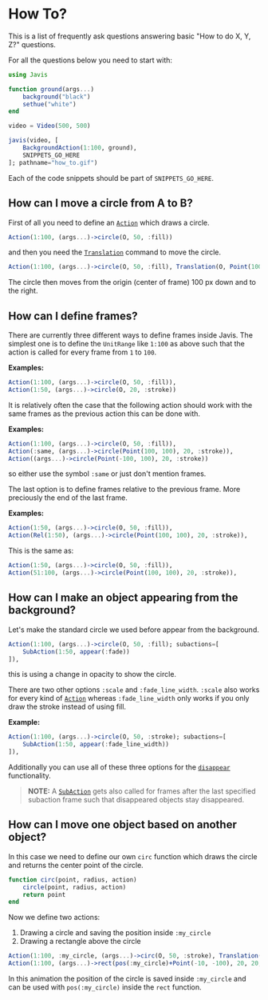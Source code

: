 # How To?

This is a list of frequently ask questions answering basic "How to do X, Y, Z?" questions.

For all the questions below you need to start with:

```julia
using Javis

function ground(args...)
    background("black")
    sethue("white")
end

video = Video(500, 500)

javis(video, [
    BackgroundAction(1:100, ground),
    SNIPPETS_GO_HERE
]; pathname="how_to.gif")
```

Each of the code snippets should be part of `SNIPPETS_GO_HERE`.

## How can I move a circle from A to B?

First of all you need to define an [`Action`](@ref) which draws a circle.

```julia
Action(1:100, (args...)->circle(O, 50, :fill))
```

and then you need the [`Translation`](@ref) command to move the circle.

```julia
Action(1:100, (args...)->circle(O, 50, :fill), Translation(O, Point(100, 100))
```

The circle then moves from the origin (center of frame) 100 px down and to the right.

## How can I define frames?

There are currently three different ways to define frames inside Javis.
The simplest one is to define the `UnitRange` like `1:100` as above such that the action is called for every frame from `1` to `100`.

**Examples:**
```julia
Action(1:100, (args...)->circle(O, 50, :fill)),
Action(1:50, (args...)->circle(O, 20, :stroke))
```

It is relatively often the case that the following action should work with the same frames as the previous action this can be done with.

**Examples:**
```julia
Action(1:100, (args...)->circle(O, 50, :fill)),
Action(:same, (args...)->circle(Point(100, 100), 20, :stroke)),
Action((args...)->circle(Point(-100, 100), 20, :stroke))
```

so either use the symbol `:same` or just don't mention frames.

The last option is to define frames relative to the previous frame. More preciously the end of the last frame.

**Examples:**
```julia
Action(1:50, (args...)->circle(O, 50, :fill)),
Action(Rel(1:50), (args...)->circle(Point(100, 100), 20, :stroke)),
```

This is the same as:
```julia
Action(1:50, (args...)->circle(O, 50, :fill)),
Action(51:100, (args...)->circle(Point(100, 100), 20, :stroke)),
```

## How can I make an object appearing from the background?

Let's make the standard circle we used before appear from the background.

```julia
Action(1:100, (args...)->circle(O, 50, :fill); subactions=[
    SubAction(1:50, appear(:fade))
]),
```

this is using a change in opacity to show the circle.

There are two other options `:scale` and `:fade_line_width`. `:scale` also works for every kind of [`Action`](@ref) whereas `:fade_line_width` only works if you only draw the stroke instead of using fill.

**Example:**
```julia
Action(1:100, (args...)->circle(O, 50, :stroke); subactions=[
    SubAction(1:50, appear(:fade_line_width))
]),
```

Additionally you can use all of these three options for the [`disappear`](@ref) functionality.

> **NOTE:** A [`SubAction`](@ref) gets also called for frames after the last specified subaction frame such that disappeared objects stay disappeared.

## How can I move one object based on another object?

In this case we need to define our own `circ` function which draws the circle and returns the center point of the circle.

```julia
function circ(point, radius, action)
    circle(point, radius, action)
    return point
end
```

Now we define two actions:
1. Drawing a circle and saving the position inside `:my_circle`
2. Drawing a rectangle above the circle

```julia
Action(1:100, :my_circle, (args...)->circ(O, 50, :stroke), Translation(Point(100,100))),
Action(1:100, (args...)->rect(pos(:my_circle)+Point(-10, -100), 20, 20, :fill))
```

In this animation the position of the circle is saved inside `:my_circle` and can be used with `pos(:my_circle)` inside the `rect` function.

